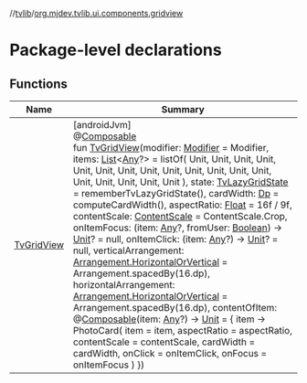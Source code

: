 //[tvlib](../../index.md)/[org.mjdev.tvlib.ui.components.gridview](index.md)

# Package-level declarations

## Functions

| Name | Summary |
|---|---|
| [TvGridView](-tv-grid-view.md) | [androidJvm]<br>@[Composable](https://developer.android.com/reference/kotlin/androidx/compose/runtime/Composable.html)<br>fun [TvGridView](-tv-grid-view.md)(modifier: [Modifier](https://developer.android.com/reference/kotlin/androidx/compose/ui/Modifier.html) = Modifier, items: [List](https://kotlinlang.org/api/latest/jvm/stdlib/kotlin.collections/-list/index.html)&lt;[Any](https://kotlinlang.org/api/latest/jvm/stdlib/kotlin/-any/index.html)?&gt; = listOf(         Unit, Unit, Unit,         Unit, Unit, Unit,         Unit, Unit, Unit,         Unit, Unit, Unit,         Unit, Unit, Unit,         Unit, Unit, Unit     ), state: [TvLazyGridState](https://developer.android.com/reference/kotlin/androidx/tv/foundation/lazy/grid/TvLazyGridState.html) = rememberTvLazyGridState(), cardWidth: [Dp](https://developer.android.com/reference/kotlin/androidx/compose/ui/unit/Dp.html) = computeCardWidth(), aspectRatio: [Float](https://kotlinlang.org/api/latest/jvm/stdlib/kotlin/-float/index.html) = 16f / 9f, contentScale: [ContentScale](https://developer.android.com/reference/kotlin/androidx/compose/ui/layout/ContentScale.html) = ContentScale.Crop, onItemFocus: (item: [Any](https://kotlinlang.org/api/latest/jvm/stdlib/kotlin/-any/index.html)?, fromUser: [Boolean](https://kotlinlang.org/api/latest/jvm/stdlib/kotlin/-boolean/index.html)) -&gt; [Unit](https://kotlinlang.org/api/latest/jvm/stdlib/kotlin/-unit/index.html)? = null, onItemClick: (item: [Any](https://kotlinlang.org/api/latest/jvm/stdlib/kotlin/-any/index.html)?) -&gt; [Unit](https://kotlinlang.org/api/latest/jvm/stdlib/kotlin/-unit/index.html)? = null, verticalArrangement: [Arrangement.HorizontalOrVertical](https://developer.android.com/reference/kotlin/androidx/compose/foundation/layout/Arrangement.HorizontalOrVertical.html) = Arrangement.spacedBy(16.dp), horizontalArrangement: [Arrangement.HorizontalOrVertical](https://developer.android.com/reference/kotlin/androidx/compose/foundation/layout/Arrangement.HorizontalOrVertical.html) = Arrangement.spacedBy(16.dp), contentOfItem: @[Composable](https://developer.android.com/reference/kotlin/androidx/compose/runtime/Composable.html)(item: [Any](https://kotlinlang.org/api/latest/jvm/stdlib/kotlin/-any/index.html)?) -&gt; [Unit](https://kotlinlang.org/api/latest/jvm/stdlib/kotlin/-unit/index.html) = { item -&gt;         PhotoCard(             item = item,             aspectRatio = aspectRatio,             contentScale = contentScale,             cardWidth = cardWidth,             onClick = onItemClick,             onFocus = onItemFocus         )     }) |
